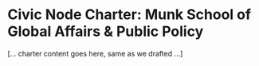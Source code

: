 # Civic Node Charter: Munk School of Global Affairs & Public Policy
[... charter content goes here, same as we drafted ...]
